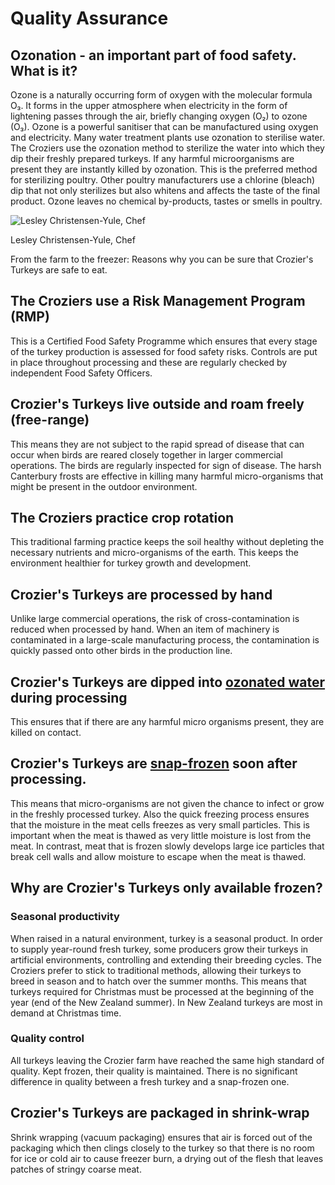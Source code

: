# Quality Assurance

## Ozonation - an important part of food safety. What is it?

Ozone is a naturally occurring form of oxygen with the molecular formula
O₃. It forms in the upper atmosphere when electricity in the form of
lightening passes through the air, briefly changing oxygen (O₂) to ozone
(O₃). Ozone is a powerful sanitiser that can be manufactured using
oxygen and electricity. Many water treatment plants use ozonation to
sterilise water. The Croziers use the ozonation method to sterilize the
water into which they dip their freshly prepared turkeys. If any harmful
microorganisms are present they are instantly killed by ozonation. This
is the preferred method for sterilizing poultry. Other poultry
manufacturers use a chlorine (bleach) dip that not only sterilizes but
also whitens and affects the taste of the final product. Ozone leaves no
chemical by-products, tastes or smells in poultry.

![Lesley Christensen-Yule, Chef](img/quality-assurance.jpg)

Lesley Christensen-Yule, Chef

From the farm to the freezer: Reasons why you can be sure that Crozier's
Turkeys are safe to eat.

## The Croziers use a Risk Management Program (RMP)

This is a Certified Food Safety Programme which ensures that every stage
of the turkey production is assessed for food safety risks. Controls are
put in place throughout processing and these are regularly checked by
independent Food Safety Officers.

## Crozier's Turkeys live outside and roam freely (free-range)

This means they are not subject to the rapid spread of disease that can
occur when birds are reared closely together in larger commercial
operations. The birds are regularly inspected for sign of disease. The
harsh Canterbury frosts are effective in killing many harmful
micro-organisms that might be present in the outdoor environment.

## The Croziers practice crop rotation

This traditional farming practice keeps the soil healthy without
depleting the necessary nutrients and micro-organisms of the earth. This
keeps the environment healthier for turkey growth and development.

## Crozier's Turkeys are processed by hand

Unlike large commercial operations, the risk of cross-contamination is
reduced when processed by hand. When an item of machinery is
contaminated in a large-scale manufacturing process, the contamination
is quickly passed onto other birds in the production
line.

## Crozier's Turkeys are dipped into [ozonated water](#ozonation) during processing

This ensures that if there are any harmful micro organisms present, they
are killed on
contact.

## Crozier's Turkeys are [snap-frozen](#quality-control) soon after processing.

This means that micro-organisms are not given the chance to infect or
grow in the freshly processed turkey. Also the quick freezing process
ensures that the moisture in the meat cells freezes as very small
particles. This is important when the meat is thawed as very little
moisture is lost from the meat. In contrast, meat that is frozen slowly
develops large ice particles that break cell walls and allow moisture to
escape when the meat is thawed.

## Why are Crozier's Turkeys only available frozen?

### Seasonal productivity

When raised in a natural environment, turkey is a seasonal product. In
order to supply year-round fresh turkey, some producers grow their
turkeys in artificial environments, controlling and extending their
breeding cycles. The Croziers prefer to stick to traditional methods,
allowing their turkeys to breed in season and to hatch over the summer
months. This means that turkeys required for Christmas must be processed
at the beginning of the year (end of the New Zealand summer). In New
Zealand turkeys are most in demand at Christmas time.

### Quality control

All turkeys leaving the Crozier farm have reached the same high standard
of quality. Kept frozen, their quality is maintained. There is no
significant difference in quality between a fresh turkey and a
snap-frozen one.

## Crozier's Turkeys are packaged in shrink-wrap

Shrink wrapping (vacuum packaging) ensures that air is forced out of the
packaging which then clings closely to the turkey so that there is no
room for ice or cold air to cause freezer burn, a drying out of the
flesh that leaves patches of stringy coarse meat.

